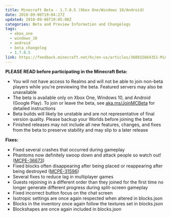 ```yaml
---
title: Minecraft Beta - 1.7.0.5 (Xbox One/Windows 10/Android)
date: 2018-09-06T19:04:27Z
updated: 2018-09-06T19:05:08Z
categories: Beta and Preview Information and Changelogs
tags:
  - xbox_one
  - windows_10
  - android
  - beta_changelog
  - 1.7.0.5
link: https://feedback.minecraft.net/hc/en-us/articles/360015664351-Minecraft-Beta-1-7-0-5-Xbox-One-Windows-10-Android-
---
```


**PLEASE READ before participating in the Minecraft Beta:**

- You will not have access to Realms and will not be able to join non-beta players while you're previewing the beta. Featured servers may also be unavailable
- The beta is available only on Xbox One, Windows 10, and Android (Google Play). To join or leave the beta, see [aka.ms/JoinMCBeta](http://aka.ms/JoinMCBeta) for detailed instructions
- Beta builds will likely be unstable and are not representative of final version quality. Please backup your Worlds before joining the beta
- Finished releases may not include all new features, changes, and fixes from the beta to preserve stability and may slip to a later release  
    

**Fixes:**

- Fixed several crashes that occurred during gameplay
- Phantoms now definitely swoop down and attack people so watch out! ([MCPE-36673](https://bugs.mojang.com/browse/MCPE-36673))
- Fixed blocks often disappearing after being placed or reappearing after being destroyed ([MCPE-31596](https://bugs.mojang.com/browse/MCPE-31596))
- Several fixes to reduce lag in multiplayer games
- Guests rejoining in a different order than they joined for the first time no longer generate different progress during split-screen gameplay
- Fixed incorrect button focus on the chat screen
- Isotropic settings are once again respected when altered in blocks.json
- Blocks in the inventory once again follow the textures set in blocks.json
- Blockshapes are once again included in blocks.json
